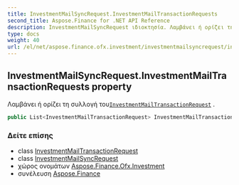 ```yaml
---
title: InvestmentMailSyncRequest.InvestmentMailTransactionRequests
second_title: Aspose.Finance for .NET API Reference
description: InvestmentMailSyncRequest ιδιοκτησία. Λαμβάνει ή ορίζει τη συλλογή τουInvestmentMailTransactionRequest .
type: docs
weight: 40
url: /el/net/aspose.finance.ofx.investment/investmentmailsyncrequest/investmentmailtransactionrequests/
---
```

## InvestmentMailSyncRequest.InvestmentMailTransactionRequests property

Λαμβάνει ή ορίζει τη συλλογή του[`InvestmentMailTransactionRequest`](../../investmentmailtransactionrequest/) .

```csharp
public List<InvestmentMailTransactionRequest> InvestmentMailTransactionRequests { get; set; }
```

### Δείτε επίσης

* class [InvestmentMailTransactionRequest](../../investmentmailtransactionrequest/)
* class [InvestmentMailSyncRequest](../)
* χώρος ονομάτων [Aspose.Finance.Ofx.Investment](../../investmentmailsyncrequest/)
* συνέλευση [Aspose.Finance](../../../)


